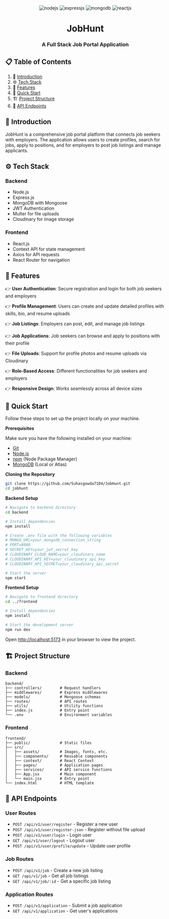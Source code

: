 <div align="center">
  <div>
    <img src="https://img.shields.io/badge/-Node.js-black?style=for-the-badge&logoColor=white&logo=nodedotjs&color=339933" alt="nodejs" />
    <img src="https://img.shields.io/badge/-Express.js-black?style=for-the-badge&logoColor=white&logo=express&color=000000" alt="expressjs" />
    <img src="https://img.shields.io/badge/-MongoDB-black?style=for-the-badge&logoColor=white&logo=mongodb&color=47A248" alt="mongodb" />
    <img src="https://img.shields.io/badge/-React_JS-black?style=for-the-badge&logoColor=white&logo=react&color=61DAFB" alt="reactjs" />
  </div>

  <h1 align="center">JobHunt</h1>
  <h3 align="center">A Full Stack Job Portal Application</h3>
</div>

## 📋 Table of Contents

1. 🤖 [Introduction](#introduction)
2. ⚙️ [Tech Stack](#tech-stack)
3. 🔋 [Features](#features)
4. 🤸 [Quick Start](#quick-start)
5. 🏗️ [Project Structure](#project-structure)
6. 📝 [API Endpoints](#api-endpoints)

## <a name="introduction">🤖 Introduction</a>

JobHunt is a comprehensive job portal platform that connects job seekers with employers. The application allows users to create profiles, search for jobs, apply to positions, and for employers to post job listings and manage applicants.

## <a name="tech-stack">⚙️ Tech Stack</a>

### Backend
- Node.js
- Express.js
- MongoDB with Mongoose
- JWT Authentication
- Multer for file uploads
- Cloudinary for image storage

### Frontend
- React.js
- Context API for state management
- Axios for API requests
- React Router for navigation

## <a name="features">🔋 Features</a>

👉 **User Authentication**: Secure registration and login for both job seekers and employers

👉 **Profile Management**: Users can create and update detailed profiles with skills, bio, and resume uploads

👉 **Job Listings**: Employers can post, edit, and manage job listings

👉 **Job Applications**: Job seekers can browse and apply to positions with their profile

👉 **File Uploads**: Support for profile photos and resume uploads via Cloudinary

👉 **Role-Based Access**: Different functionalities for job seekers and employers

👉 **Responsive Design**: Works seamlessly across all device sizes

## <a name="quick-start">🤸 Quick Start</a>

Follow these steps to set up the project locally on your machine.

**Prerequisites**

Make sure you have the following installed on your machine:

- [Git](https://git-scm.com/)
- [Node.js](https://nodejs.org/en)
- [npm](https://www.npmjs.com/) (Node Package Manager)
- [MongoDB](https://www.mongodb.com/) (Local or Atlas)

**Cloning the Repository**

```bash
git clone https://github.com/Suhasgowda7104/JobHunt.git
cd jobhunt
```

**Backend Setup**

```bash
# Navigate to backend directory
cd backend

# Install dependencies
npm install

# Create .env file with the following variables
# MONGO_URL=your_mongodb_connection_string
# PORT=8000
# SECRET_KEY=your_jwt_secret_key
# CLOUDINARY_CLOUD_NAME=your_cloudinary_name
# CLOUDINARY_API_KEY=your_cloudinary_api_key
# CLOUDINARY_API_SECRET=your_cloudinary_api_secret

# Start the server
npm start
```

**Frontend Setup**

```bash
# Navigate to frontend directory
cd ../frontend

# Install dependencies
npm install

# Start the development server
npm run dev
```

Open [http://localhost:5173](http://localhost:5173) in your browser to view the project.

## <a name="project-structure">🏗️ Project Structure</a>

### Backend

```
backend/
├── controllers/        # Request handlers
├── middlewares/        # Express middlewares
├── models/             # Mongoose schemas
├── routes/             # API routes
├── utils/              # Utility functions
├── index.js            # Entry point
└── .env                # Environment variables
```

### Frontend

```
frontend/
├── public/             # Static files
├── src/
│   ├── assets/         # Images, fonts, etc.
│   ├── components/     # Reusable components
│   ├── context/        # React Context
│   ├── pages/          # Application pages
│   ├── services/       # API service functions
│   ├── App.jsx         # Main component
│   └── main.jsx        # Entry point
└── index.html          # HTML template
```

## <a name="api-endpoints">📝 API Endpoints</a>

### User Routes

- `POST /api/v1/user/register` - Register a new user
- `POST /api/v1/user/register-json` - Register without file upload
- `POST /api/v1/user/login` - Login user
- `GET /api/v1/user/logout` - Logout user
- `POST /api/v1/user/profile/update` - Update user profile

### Job Routes

- `POST /api/v1/job` - Create a new job listing
- `GET /api/v1/job` - Get all job listings
- `GET /api/v1/job/:id` - Get a specific job listing

### Application Routes

- `POST /api/v1/application` - Submit a job application
- `GET /api/v1/application` - Get user's applications 
